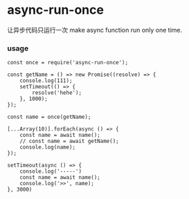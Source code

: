# async-run-once

让异步代码只运行一次
make async function run only one time.

### usage
```
const once = require('async-run-once');

const getName = () => new Promise((resolve) => {
    console.log(111);
    setTimeout(() => {
        resolve('hehe');
    }, 1000);
});

const name = once(getName);

[...Array(10)].forEach(async () => {
    const name = await name();
    // const name = await getName();
    console.log(name);
});

setTimeout(async () => {
    console.log('-----')
    const name = await name();
    console.log('>>', name);
}, 3000)
```

